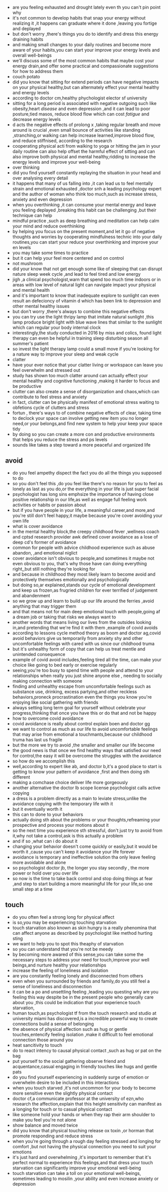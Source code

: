 - are you feeling exhausted and drought lately even th you can't pin point why
- it's not common to develop habits that snap your energy without realizing it ,it happens can graduate where it done
  ,leaving you fortige and deplayed
- but don't worry ,there's things you do to identify and dress this energy draining habits
- and making small changes to your daily routines and become more aware of your habits,you can start your improve your
  energy levels and overall well-beings
- we'll discuss some of the most common habits that maybe cost your energy drain,and offer some practical and
  compassionate suggestions for how to address them
- couch potato
- did you know that sitting for extend periods can have negative impacts on your physical healthy,but can altermately
  effect your mental healthy and energy levels
- according to doctor cm,healthy phychologist elector sf university
- sitting for a long period is associated with negative outgoing such like obesity,heart *disease* and even depression
  ,and it can lead to poor posture,tied masos, reduce blood flow which can cost *fatigue* and decrease energy levels
- d acts the negative effects of prolong x ,taking regular breath and move around is crucial ,even small bounce of
  activities like standing ,stranching,or walking can help increase learned,improve blood flow, and reduce stiffnised,
  according to the research
- cooperating physical acti from walking to yoga or hitting the jam in your daily routine can also help offset the
  harmful effect of sitting and can also improve both physical and mental healthy,ridding to increase the energy levels
  and improve your well-being
- over thinking
- did you find yourself constantly replaying the situation in your head and over analysing every detail
- it happens that many of us falling into ,it can lead us to feel mentally strain and emotional exhausted ,doctor snh a
  leading psychology expert and the author of woman who think too much,such as increase stress, anxiety and even
  depression
- when you overthinking ,it can consume your mental energy and leave you feeling deplayed ,breaking this habit can be
  challenging ,but their technique can help
- mindful practice ,such as deep breathing and meditation can help calm your mind and reduce overthinking
- by helping you focus on the present moment,and let it go of negative thoughts and worries by cooperating mindfulness
  technic into your daily routines,you can start your reduce your overthinking and improve your en levels
- you may take some times to practice
- but it can help your feel more centered and on control
- not mushroom
- did your know that not get enough some like of sleeping that can disrupt nature sleep week cycle ,and lead to feel
  tired and low energy
- jigh ,a clinical psychologist,warn that spend too much time indoors or in areas with low level of natural light can
  navigate impact your physical and mental health
- and it's important to know that inadequate explore to sunlight can even result an defecioncy of vitamin d which has
  been link to depression and other mental healthy issues
- but don't worry ,there's always to combine this negative effects
- you can try use the light thripy lamp that imitate natural sunlight ,this lamp produce bright light with blue wave
  lines that similar to the sunlight which can regular your body internal clock
- interestingly,the study conducted in 2016 by miss and colics, found light therapy can even be helpful in training
  sleep disturbing season all summer's patient
- so invest the light therapy lamp could a small move if you're looking for a nature way to improve your sleep and weak
  cycle
- clatter
- have your ever notice that your clatter living or workspace can leave you feel overwhelm and stressed out
- study has shown too much clatter around can actually effect your mental healthy and cognitive functioning ,making it
  harder to focus and be productive
- clutter can also create a sense of disorganization and chaos,which can contribute to feel stress and anxiety
- in fact, clutter can be physically manifest of emotional stress waiting to obfetions cycle of clutters and stress
- fortun , there's ways to of combine negative effects of clear, taking time to declock your space can involve getting
  new item you no longer need,or your belongs,and find new system to help your keep your space tidy
- by doing so you can create a more con and productive environments that helps you reduce the stress and ps levels
- sounds like takes a step toward a more peaceful and organized life

avoid
----

- do you feel ampethy dispect the fact you do all the things you supposed to do
- so you don't feel this ,do you feel like there's no reason for you to feel as lonely as last as you do,or the
  everything in your life is just super facial
- psychologist has long sins emphsize the importance of having close positive relationship in our life,as well as engage
  full feeling work activities or habits or passion about
- but if you have people in your life, a meaningful career,and more,and you're still don't feel happy,it maybe because
  you're cover avoiding your own life
- what is cover avoidance
- in the mental healthy block,the creepy childhood fever ,wellness coach and cptsd research provider awk defined cover
  avoidance as a lose of deep cd's former of avoidance
- common for people with advice childhood experience such as abuse abandon, ,and emotional niglict
- cover avoidance isn't obvious to people,and sometimes it maybe not even obvious to you, that's why those have can
  doing everything right,,but still nothing they're looking for
- and because in childhood they most likely learn to become avoid and protectively themselves emotionally and
  psychologically
- but doing so,ar explained,stands our cycle of emotional development and keep us frozen,as frugried children for ever
  terrified of judgement and abandenment
- so we grow up and learn to build up our life around the ferries ,avoid anything that may trigger them
- and that means not for main deep emotional touch with people,going af a dream job or taking that risks we always want
  to
- another words that means living our lives from the outsides looking in,and pretending that we're find it with them
  ,example of covid avoids
- according to lessons cycle method theory as boom and doctor ag,covid avoid behaviors give us temporarily from anxiety
  shy and other uncomfortable feelings with cared with us since our childhood truma
- but it's unhealthy form of copy that can help us treat mentle and unintended consequence
- example of covid avoid includes,feeling tired all the time, can make your choice like going to bed early or exercise
  regularly
- seeing,you're too busy to spend time with people and attend to your relationships when really you just shine anyone
  else , needing to socially making connection with someone
- finding and unhealthy escape from uncomfortable feelings such as substance use, drinking, excess partying,and other
  reckless behaviors,proneck procrastination even the things you know you're enjoying like social gathering with friends
- always setting long term goal for yourself without celebrate your progress,thinking that once you have this or do that
  and not be happy
- how to overcome covid avoidance
- covid avoidance is really about control explain boen and doctor gg
- we want to control as much as our life to avoid uncomfortable feelings that may arise from emotional a
  touchmants,because our childhood truma has last us fragile
- but the more we try to avoid ,the smaller and smaller our life become
- the good news is that once we find healthy ways that satisfied our need for control,the easy it will be overcome the
  struggles with the avoidance
- so how do we accomplish this
- well,according to expert like ab, and doctor b,it's a good place to start is getting to know your pattern of avoidance
  ,first and then doing sth different
- making a comchase choice deliver life more gorgeously
- another alternative the doctor lb scope license psychologist calls active copying
- a dress is a problem directly as a main to leviate stress,unlike the avoidance copying with the temporary life with it
- but it eventually worth it
- this can to done to your behaviors
- actually doing sth about the problems or your thoughts,refreaming your prospective and process your motions about it
- so the next time you experience sth stressful, don't just try to avoid from it,why not take a control,ask is this
  actually a problem
- and if so ,what can i do about it
- changing your behavior doesn't come quickly or easily,but it would be worth it ,cause you can't keep it avoidance your
  life forever
- avoidance is temporary and ineffective solution tha only leave feeling more avoidable and alone
- so psychologist doctor jb, the longer you stay secondly , the more power or hold over you over life
- so now is the time to take back control and stop doing things at fear ,and step to start building a more meaningful
  life for your life,so one small step at a time

touch
----

- do you often feel a strong long for physical affect
- is so,you may be experiencing touching starvation
- touch starvation also known as skin hungry is a really phenomina that can affect anyone as described by psychologist
  like method hurting sting
- we want to help you to spot this theaphy of starvation
- so you can understand that you're not be meedy
- by becoming more awared of this sense,you can take some the necessary steps to address your need for touch,improve
  your well beings,and nurture healthy your relationships
- increase the feeling of loneliness and isolation
- are you constantly feeling lonely and disconnected from others
- even when you surrounded by friends and family,do you still feel a sense of loneliness and disconnection
- it can be a po and unsettling feeling ,leading you questing why are you feeling this way despite be in the present
  people who generally care about you ,this could be indication that your experience touch starvation,
- human touch,as psychologist tf from the touch research and studio at university miami has discovered,is a incredible
  powerful way to create connections build a sense of belonging
- the absence of physical affection such as hug or gentle touches,entencify feeling isolation ,make it difficult to feel
  emotional connection those around you
- heat sancitivity to touch
- do to react intency to causal physical contact ,such as hug or pat on the bag
- put yourself to the social gathering observe friend and acquentance,casual engaging in friendly touches like hugs and
  gentle pats
- do you find yourself experiencing in suddenly surge of emotion or overwhelm desire to be included in this interactions
- when you touch starved ,it's not uncommon for your body to become more sensitive even the slightly physical contact
- doctor cf,a communicate professor at the university of ezn,who research the affection,explain that this height
  sensitivity can manifest as a longing for touch or to casual physical contact
- like someone hold your hands or when they rap their arm shoulder to make you feel you're not alone
- show balance and moved twice
- did you know that physical touching release ox toxin ,or horman that promote responding and reduce stress
- when you're going through a rough day feeling stressed and longing for comfort ,but not having the physical connection
  you need to suit your emotions
- it's just hard and overwhelming ,it's important to remember that it's perfect normal to experience this feelings,and
  that dress your touch starvation can significantly improve your emotional well-being
- touch starvation can take a toll on your emotional well-beings, sometimes leading to mosilin ,your ability and even
  increase anxiety or depression